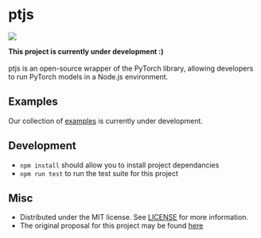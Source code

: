 # ptjs

<p>
  <img src="https://img.shields.io/github/license/raghavmecheri/coms4995?style=for-the-badge"></img>
</p>

<b>This project is currently under development :)</b><br/><br/>ptjs is an open-source wrapper of the PyTorch library, allowing developers to run PyTorch models in a Node.js environment.

## Examples
Our collection of [examples](./examples) is currently under development.

## Development
 * ```npm install``` should allow you to install project dependancies
 * ```npm run test``` to run the test suite for this project

## Misc
* Distributed under the MIT license. See [LICENSE](./LICENSE) for more information.
* The original proposal for this project may be found [here](./docs/Proposal.md)
